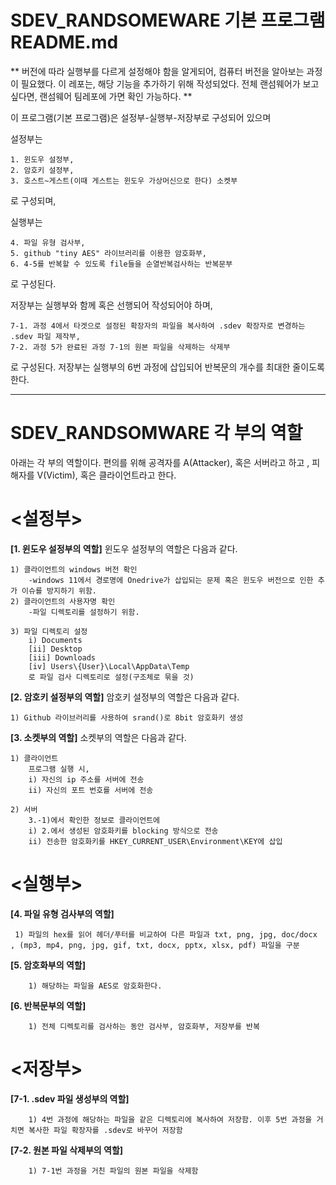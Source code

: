 # SDEV_RANDSOMEWARE 기본 프로그램 README.md

**
버전에 따라 실행부를 다르게 설정해야 함을 알게되어, 컴퓨터 버전을 알아보는 과정이 필요했다.
이 레포는, 해당 기능을 추가하기 위해 작성되었다.
전체 랜섬웨어가 보고 싶다면, 랜섬웨어 팀레포에 가면 확인 가능하다.
**

이 프로그램(기본 프로그램)은 설정부-실행부-저장부로 구성되어 있으며

설정부는 
```
1. 윈도우 설정부, 
2. 암호키 설정부,
3. 호스트~게스트(이때 게스트는 윈도우 가상머신으로 한다) 소켓부
```
로 구성되며,


실행부는
```
4. 파일 유형 검사부, 
5. github "tiny AES" 라이브러리를 이용한 암호화부,
6. 4-5를 반복할 수 있도록 file들을 순열반복검사하는 반복문부
```
로 구성된다. 


저장부는 실행부와 함께 혹은 선행되어 작성되어야 하며,
```
7-1. 과정 4에서 타겟으로 설정된 확장자의 파일을 복사하여 .sdev 확장자로 변경하는 .sdev 파일 제작부,
7-2. 과정 5가 완료된 과정 7-1의 원본 파일을 삭제하는 삭제부
```
로 구성된다.
저장부는 실행부의 6번 과정에 삽입되어 반복문의 개수를 최대한 줄이도록 한다.


***
# SDEV_RANDSOMWARE 각 부의 역할 

아래는 각 부의 역할이다. 
편의를 위해 공격자를 A(Attacker), 혹은 서버라고 하고 , 피해자를 V(Victim), 혹은 클라이언트라고 한다.


# <설정부> 
**[1. 윈도우 설정부의 역할]**
윈도우 설정부의 역할은 다음과 같다.
```
1) 클라이언트의 windows 버전 확인
	-windows 11에서 경로명에 Onedrive가 삽입되는 문제 혹은 윈도우 버전으로 인한 추가 이슈를 방지하기 위함.
2) 클라이언트의 사용자명 확인
	-파일 디렉토리를 설정하기 위함.
		
3) 파일 디렉토리 설정
	i) Documents
	[ii] Desktop 
	[iii] Downloads 
	[iv] Users\{User}\Local\AppData\Temp
	로 파일 검사 디렉토리로 설정(구조체로 묶을 것)
```
 
**[2. 암호키 설정부의 역할]**
암호키 설정부의 역할은 다음과 같다. 
```	
1) Github 라이브러리를 사용하여 srand()로 8bit 암호화키 생성
```
 
**[3. 소켓부의 역할]**
소켓부의 역할은 다음과 같다.
```
1) 클라이언트
	프로그램 실행 시, 
	i) 자신의 ip 주소를 서버에 전송
	ii) 자신의 포트 번호를 서버에 전송

2) 서버 
	3.-1)에서 확인한 정보로 클라이언트에
	i) 2.에서 생성된 암호화키를 blocking 방식으로 전송
	ii) 전송한 암호화키를 HKEY_CURRENT_USER\Environment\KEY에 삽입 
```
 
# <실행부>
**[4. 파일 유형 검사부의 역할]**
```
 1) 파일의 hex를 읽어 헤더/푸터를 비교하여 다른 파일과 txt, png, jpg, doc/docx , (mp3, mp4, png, jpg, gif, txt, docx, pptx, xlsx, pdf) 파일을 구분
```
   
**[5. 암호화부의 역할]**
```
 	1) 해당하는 파일을 AES로 암호화한다.
```

**[6. 반복문부의 역할]**
```
 	1) 전체 디렉토리를 검사하는 동안 검사부, 암호화부, 저장부를 반복
```
 
# <저장부>
**[7-1. .sdev 파일 생성부의 역할]**
```
 	1) 4번 과정에 해당하는 파일을 같은 디렉토리에 복사하여 저장함. 이후 5번 과정을 거치면 복사한 파일 확장자를 .sdev로 바꾸어 저장함
```
**[7-2. 원본 파일 삭제부의 역할]**
```
 	1) 7-1번 과정을 거친 파일의 원본 파일을 삭제함
```
